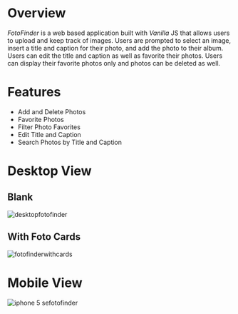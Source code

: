 # Overview 

*FotoFinder* is a web based application built with *Vanilla* JS that allows users to upload and keep track of images. Users are prompted to select an image, insert a title 
and caption for their photo, and add the photo to their album. Users can edit the
title and caption as well as favorite their photos. Users can display their favorite photos only and photos can be deleted as well. 

# Features
* Add and Delete Photos
* Favorite Photos
* Filter Photo Favorites
* Edit Title and Caption
* Search Photos by Title and Caption

# Desktop View
## Blank
![desktopfotofinder](https://user-images.githubusercontent.com/42000931/53457044-f8759a80-39ed-11e9-8d43-7644806a0c56.png)

## With Foto Cards
![fotofinderwithcards](https://user-images.githubusercontent.com/42000931/53998917-c7d4e580-40fe-11e9-9db6-78cdcbd8a994.png)

# Mobile View
![iphone 5 sefotofinder](https://user-images.githubusercontent.com/42000931/53457050-ff041200-39ed-11e9-9ee9-f7d627ba8a61.png)
